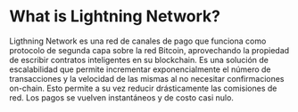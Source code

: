 # What is Lightning Network?

Ligthning Network es una red de canales de pago que funciona como protocolo de segunda capa sobre la red Bitcoin, aprovechando la propiedad de escribir contratos inteligentes en su blockchain. Es una solución de escalabilidad que permite incrementar exponencialmente el número de transacciones y la velocidad de las mismas al no necesitar confirmaciones on-chain. Esto permite a su vez reducir drásticamente las comisiones de red. Los pagos se vuelven instantáneos y de costo casi nulo.
